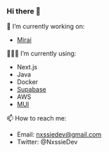 ### Hi there 👋

<!--
**Nxssie/Nxssie** is a ✨ _special_ ✨ repository because its `README.md` (this file) appears on your GitHub profile.

Here are some ideas to get you started:

- 🔭 I’m currently working on ...
- 🌱 I’m currently learning ...
- 👯 I’m looking to collaborate on ...
- 🤔 I’m looking for help with ...
- 💬 Ask me about ...
- 📫 How to reach me: ...
- 😄 Pronouns: ...
- ⚡ Fun fact: ...
-->

🔭 I’m currently working on:
* [Mirai](https://mirai.com)

🧑🏻‍💻 I’m currently using:
* Next.js
* Java
* Docker
* [Supabase](https://supabase.com)
* AWS
* [MUI](https://mui.com)
 
📫 How to reach me:
 * Email: nxssiedev@gmail.com
 * Twitter: @NxssieDev
